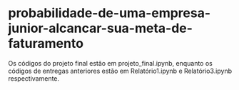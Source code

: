 # probabilidade-de-uma-empresa-junior-alcancar-sua-meta-de-faturamento
Os códigos do projeto final estão em projeto_final.ipynb, enquanto os códigos de entregas anteriores estão em Relatório1.ipynb e Relatório3.ipynb respectivamente.

